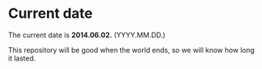 # Current date

The current date is **2014.06.02.** (YYYY.MM.DD.)

This repository will be good when the world ends, so we will know how long it lasted.